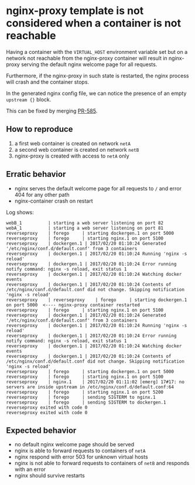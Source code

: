 # nginx-proxy template is not considered when a container is not reachable

Having a container with the `VIRTUAL_HOST` environment variable set but on a network not reachable from the nginx-proxy container will result in nginx-proxy serving the default nginx welcome page for all requests.

Furthermore, if the nginx-proxy in such state is restarted, the nginx process will crash and the container stops.

In the generated nginx config file, we can notice the presence of an empty `upstream {}` block.

This can be fixed by merging [PR-585](https://github.com/aptrust/nginx-proxy/pull/585).

## How to reproduce

1. a first web container is created on network `netA`
1. a second web container is created on network `netB`
1. nginx-proxy is created with access to `netA` only


## Erratic behavior

- nginx serves the default welcome page for all requests to `/` and error 404 for any other path
- nginx-container crash on restart

Log shows:

```
webB_1          | starting a web server listening on port 82
webA_1          | starting a web server listening on port 81
reverseproxy    | forego     | starting dockergen.1 on port 5000
reverseproxy    | forego     | starting nginx.1 on port 5100
reverseproxy    | dockergen.1 | 2017/02/20 01:10:24 Generated '/etc/nginx/conf.d/default.conf' from 3 containers
reverseproxy    | dockergen.1 | 2017/02/20 01:10:24 Running 'nginx -s reload'
reverseproxy    | dockergen.1 | 2017/02/20 01:10:24 Error running notify command: nginx -s reload, exit status 1
reverseproxy    | dockergen.1 | 2017/02/20 01:10:24 Watching docker events
reverseproxy    | dockergen.1 | 2017/02/20 01:10:24 Contents of /etc/nginx/conf.d/default.conf did not change. Skipping notification 'nginx -s reload'
reverseproxy    | reverseproxy    | forego     | starting dockergen.1 on port 5000  <---- nginx-proxy container restarted
reverseproxy    | forego     | starting nginx.1 on port 5100
reverseproxy    | dockergen.1 | 2017/02/20 01:10:24 Generated '/etc/nginx/conf.d/default.conf' from 3 containers
reverseproxy    | dockergen.1 | 2017/02/20 01:10:24 Running 'nginx -s reload'
reverseproxy    | dockergen.1 | 2017/02/20 01:10:24 Error running notify command: nginx -s reload, exit status 1
reverseproxy    | dockergen.1 | 2017/02/20 01:10:24 Watching docker events
reverseproxy    | dockergen.1 | 2017/02/20 01:10:24 Contents of /etc/nginx/conf.d/default.conf did not change. Skipping notification 'nginx -s reload'
reverseproxy    | forego     | starting dockergen.1 on port 5000
reverseproxy    | forego     | starting nginx.1 on port 5100
reverseproxy    | nginx.1    | 2017/02/20 01:11:02 [emerg] 17#17: no servers are inside upstream in /etc/nginx/conf.d/default.conf:64
reverseproxy    | forego     | starting nginx.1 on port 5200
reverseproxy    | forego     | sending SIGTERM to nginx.1
reverseproxy    | forego     | sending SIGTERM to dockergen.1
reverseproxy exited with code 0
reverseproxy exited with code 0

```

## Expected behavior

- no default nginx welcome page should be served
- nginx is able to forward requests to containers of `netA`
- nginx respond with error 503 for unknown virtual hosts
- nginx is not able to forward requests to containers of `netB` and responds with an error
- nginx should survive restarts
